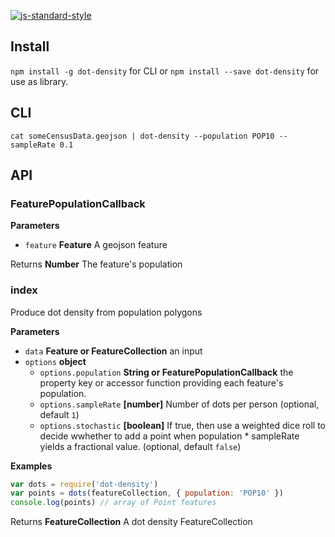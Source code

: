 [![js-standard-style](https://cdn.rawgit.com/feross/standard/master/badge.svg)](https://github.com/feross/standard)

## Install

`npm install -g dot-density` for CLI or `npm install --save dot-density` for use as library.

## CLI

    cat someCensusData.geojson | dot-density --population POP10 --sampleRate 0.1

## API

### FeaturePopulationCallback

**Parameters**

-   `feature` **Feature** A geojson feature

Returns **Number** The feature's population

### index

Produce dot density from population polygons

**Parameters**

-   `data` **Feature or FeatureCollection** an input
-   `options` **object** 
    -   `options.population` **String or FeaturePopulationCallback** the property key or accessor function providing each feature's population.
    -   `options.sampleRate` **[number]** Number of dots per person (optional, default `1`)
    -   `options.stochastic` **[boolean]** If true, then use a weighted dice roll to decide wwhether to add a point when population * sampleRate yields a fractional value. (optional, default `false`)

**Examples**

```javascript
var dots = require('dot-density')
var points = dots(featureCollection, { population: 'POP10' })
console.log(points) // array of Point features
```

Returns **FeatureCollection** A dot density FeatureCollection
